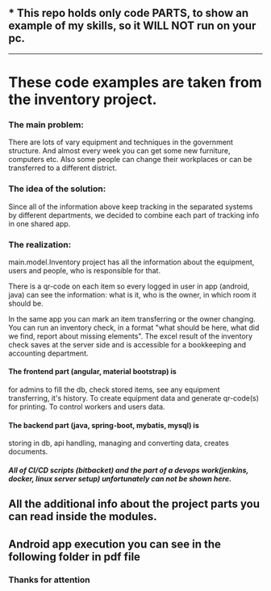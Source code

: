 ## * This repo holds only code PARTS, to show an example of my skills, so it WILL NOT run on your pc.

------

# These code examples are taken from the inventory project.


### The main problem:

There are lots of vary equipment and techniques in the government structure.
And almost every week you can get some new furniture, computers etc.
Also some people can change their workplaces or
can be transferred to a different district.


### The idea of the solution:

Since all of the information above keep tracking in the separated systems by different departments,
we decided to combine each part of tracking info in one shared app.

### The realization:
main.model.Inventory project has all the information about the equipment, users and people, who is responsible for that.

There is a qr-code on each item so every logged in user in app (android, java) can see the information:
what is it, who is the owner, in which room it should be.

In the same app you can mark an item transferring or the owner changing.
You can run an inventory check, in a format "what should be here, what did we find, report about missing elements".
The excel result of the inventory check saves at the server side and is accessible for a bookkeeping and accounting
department.


#### The frontend part (angular, material bootstrap) is 
for admins to fill the db, check stored items, see any equipment transferring,
 it's history.
To create equipment data and generate qr-code(s) for printing. To control workers and users data.

#### The backend part (java, spring-boot, mybatis, mysql) is
 storing in db, api handling, managing and converting data,
creates documents.

##### All of CI/CD scripts (bitbacket) and the part of a devops work(jenkins, docker, linux server setup) unfortunately can not be shown here.


## All the additional info about the project parts you can read inside the modules. 
## Android app execution you can see in the following folder in pdf file

### Thanks for attention
